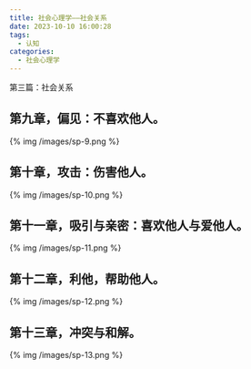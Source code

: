 ```yaml
---
title: 社会心理学——社会关系
date: 2023-10-10 16:00:28
tags: 
  - 认知
categories:
  - 社会心理学
---
```


第三篇：社会关系

<!--more-->

## 第九章，偏见：不喜欢他人。

{% img /images/sp-9.png %}

## 第十章，攻击：伤害他人。

{% img /images/sp-10.png %}

## 第十一章，吸引与亲密：喜欢他人与爱他人。

{% img /images/sp-11.png %}

## 第十二章，利他，帮助他人。

{% img /images/sp-12.png %}

## 第十三章，冲突与和解。

{% img /images/sp-13.png %}